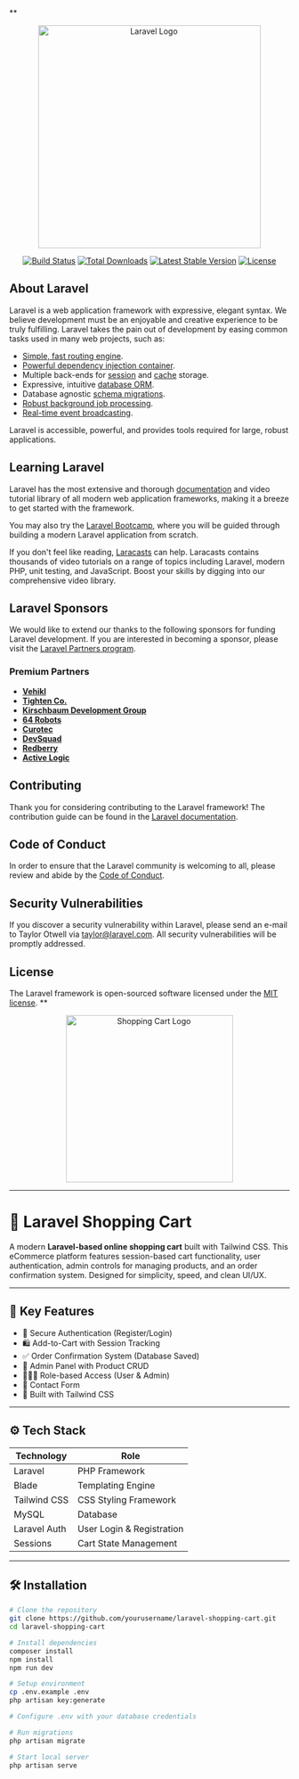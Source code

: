 **<p align="center"><a href="https://laravel.com" target="_blank"><img src="https://raw.githubusercontent.com/laravel/art/master/logo-lockup/5%20SVG/2%20CMYK/1%20Full%20Color/laravel-logolockup-cmyk-red.svg" width="400" alt="Laravel Logo"></a></p>

<p align="center">
<a href="https://github.com/laravel/framework/actions"><img src="https://github.com/laravel/framework/workflows/tests/badge.svg" alt="Build Status"></a>
<a href="https://packagist.org/packages/laravel/framework"><img src="https://img.shields.io/packagist/dt/laravel/framework" alt="Total Downloads"></a>
<a href="https://packagist.org/packages/laravel/framework"><img src="https://img.shields.io/packagist/v/laravel/framework" alt="Latest Stable Version"></a>
<a href="https://packagist.org/packages/laravel/framework"><img src="https://img.shields.io/packagist/l/laravel/framework" alt="License"></a>
</p>

## About Laravel

Laravel is a web application framework with expressive, elegant syntax. We believe development must be an enjoyable and creative experience to be truly fulfilling. Laravel takes the pain out of development by easing common tasks used in many web projects, such as:

- [Simple, fast routing engine](https://laravel.com/docs/routing).
- [Powerful dependency injection container](https://laravel.com/docs/container).
- Multiple back-ends for [session](https://laravel.com/docs/session) and [cache](https://laravel.com/docs/cache) storage.
- Expressive, intuitive [database ORM](https://laravel.com/docs/eloquent).
- Database agnostic [schema migrations](https://laravel.com/docs/migrations).
- [Robust background job processing](https://laravel.com/docs/queues).
- [Real-time event broadcasting](https://laravel.com/docs/broadcasting).

Laravel is accessible, powerful, and provides tools required for large, robust applications.

## Learning Laravel

Laravel has the most extensive and thorough [documentation](https://laravel.com/docs) and video tutorial library of all modern web application frameworks, making it a breeze to get started with the framework.

You may also try the [Laravel Bootcamp](https://bootcamp.laravel.com), where you will be guided through building a modern Laravel application from scratch.

If you don't feel like reading, [Laracasts](https://laracasts.com) can help. Laracasts contains thousands of video tutorials on a range of topics including Laravel, modern PHP, unit testing, and JavaScript. Boost your skills by digging into our comprehensive video library.

## Laravel Sponsors

We would like to extend our thanks to the following sponsors for funding Laravel development. If you are interested in becoming a sponsor, please visit the [Laravel Partners program](https://partners.laravel.com).

### Premium Partners

- **[Vehikl](https://vehikl.com)**
- **[Tighten Co.](https://tighten.co)**
- **[Kirschbaum Development Group](https://kirschbaumdevelopment.com)**
- **[64 Robots](https://64robots.com)**
- **[Curotec](https://www.curotec.com/services/technologies/laravel)**
- **[DevSquad](https://devsquad.com/hire-laravel-developers)**
- **[Redberry](https://redberry.international/laravel-development)**
- **[Active Logic](https://activelogic.com)**

## Contributing

Thank you for considering contributing to the Laravel framework! The contribution guide can be found in the [Laravel documentation](https://laravel.com/docs/contributions).

## Code of Conduct

In order to ensure that the Laravel community is welcoming to all, please review and abide by the [Code of Conduct](https://laravel.com/docs/contributions#code-of-conduct).

## Security Vulnerabilities

If you discover a security vulnerability within Laravel, please send an e-mail to Taylor Otwell via [taylor@laravel.com](mailto:taylor@laravel.com). All security vulnerabilities will be promptly addressed.

## License

The Laravel framework is open-sourced software licensed under the [MIT license](https://opensource.org/licenses/MIT).
**<p align="center">
  <a href="https://github.com/shahmeerali/laravel-shopping-cart" target="_blank">
    <img src="https://img.freepik.com/premium-vector/shopping-cart-logo-design-template-vector-illustration_640292-217.jpg" width="300" alt="Shopping Cart Logo">
  </a>
</p>



---

# 🛒 Laravel Shopping Cart

A modern **Laravel-based online shopping cart** built with Tailwind CSS. This eCommerce platform features session-based cart functionality, user authentication, admin controls for managing products, and an order confirmation system. Designed for simplicity, speed, and clean UI/UX.

---

## 📌 Key Features

- 🔐 Secure Authentication (Register/Login)
- 🛍️ Add-to-Cart with Session Tracking
- ✅ Order Confirmation System (Database Saved)
- 👤 Admin Panel with Product CRUD
- 🧑‍🤝‍🧑 Role-based Access (User & Admin)
- 💬 Contact Form
- 🎨 Built with Tailwind CSS

---

## ⚙️ Tech Stack

| Technology    | Role                                 |
|---------------|--------------------------------------|
| Laravel       | PHP Framework                        |
| Blade         | Templating Engine                    |
| Tailwind CSS  | CSS Styling Framework                |
| MySQL         | Database                             |
| Laravel Auth  | User Login & Registration            |
| Sessions      | Cart State Management                |

---

## 🛠️ Installation

```bash
# Clone the repository
git clone https://github.com/yourusername/laravel-shopping-cart.git
cd laravel-shopping-cart

# Install dependencies
composer install
npm install
npm run dev

# Setup environment
cp .env.example .env
php artisan key:generate

# Configure .env with your database credentials

# Run migrations
php artisan migrate

# Start local server
php artisan serve
